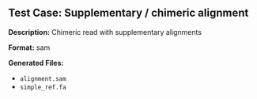 ## Test Case: Supplementary / chimeric alignment

**Description:** Chimeric read with supplementary alignments

**Format:** sam

**Generated Files:**
- `alignment.sam`
- `simple_ref.fa`
